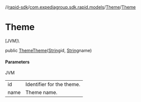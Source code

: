 //[rapid-sdk](../../../index.md)/[com.expediagroup.sdk.rapid.models](../index.md)/[Theme](index.md)/[Theme](-theme.md)

# Theme

[JVM]\

public [Theme](index.md)[Theme](-theme.md)([String](https://docs.oracle.com/javase/8/docs/api/java/lang/String.html)id, [String](https://docs.oracle.com/javase/8/docs/api/java/lang/String.html)name)

#### Parameters

JVM

| | |
|---|---|
| id | Identifier for the theme. |
| name | Theme name. |
